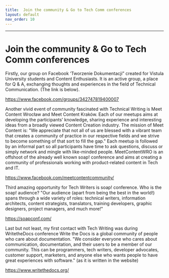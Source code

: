 ```yaml
---
title:  Join the community & Go to Tech Comm conferences
layout: default
nav_order: 10
---
```


---

# Join the community & Go to Tech Comm conferences

Firstly, our group on Facebook ‘Tworzenie Dokumentacji” created for Vistula University students and Content Enthusiasts. It is an active group, a place for Q & A, exchanging thoughts and experiences in the field of Technical Communication. (The link is below).

https://www.facebook.com/groups/342747819400007 

Another vivid event of community fascinated with Technical Writing is Meet Content Wrocław and Meet Content Kraków.
Each of our meetups aims at developing the participants’ knowledge, sharing experience and interesting ideas from a broadly viewed Content Creation industry. 
The mission of Meet Content is: "We appreciate that not all of us are blessed with a vibrant team that creates a community of practice in our respective fields and we strive to become something of that sort to fill the gap."
Each meetup is followed by an informal part so all participants have time to ask questions, discuss or simply network and mingle with like-minded people.
MeetContentWRO is an offshoot of the already well known soap! conference and aims at creating a community of professionals working with product-related content in Tech and IT.

https://www.facebook.com/meetcontentcommunity/

Third amazing opportunity for Tech Writers is soap! conference. 
Who is the soap! audience? "Our audience (apart from being the best in the world!) spans through a wide variety of roles: technical writers, information architects, content strategists, translators, training developers, graphic designers, project managers, and much more!"

https://soapconf.com/

Last but not least, my first contact with Tech Writing was during WritetheDocs conference
Write the Docs is a global community of people who care about documentation.
"We consider everyone who cares about communication, documentation, and their users to be a member of our community. This can be programmers, tech writers, developer advocates, customer support, marketers, and anyone else who wants people to have great experiences with software." (as it is written in the website)

https://www.writethedocs.org/



